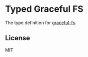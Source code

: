 # Typed Graceful FS

The type definition for [graceful-fs](https://github.com/isaacs/node-graceful-fs).

## License

MIT
